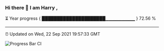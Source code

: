### Hi there 👋 I am Harry , 

⏳ Year progress { █████████████████████▁▁▁▁▁▁▁▁▁ } 72.56 %

---

⏰ Updated on Wed, 22 Sep 2021 19:57:33 GMT

![Progress Bar CI](https://github.com/duykhang68/duykhang68/workflows/Progress%20Bar%20CI/badge.svg)
